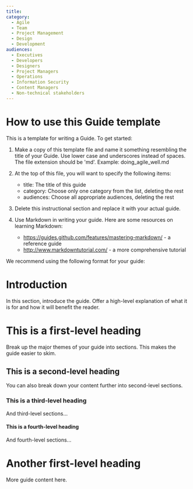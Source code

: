 ```yaml
---
title:
category:
  - Agile
  - Team
  - Project Management
  - Design
  - Development
audiences:
  - Executives
  - Developers
  - Designers
  - Project Managers
  - Operations
  - Information Security
  - Content Managers
  - Non-technical stakeholders
---
```


# How to use this Guide template

This is a template for writing a Guide. To get started:

1. Make a copy of this template file and name it something resembling the
   title of your Guide. Use lower case and underscores instead of spaces. The
   file extension should be 'md'. Example: doing_agile_well.md

2. At the top of this file, you will want to specify the following items:
    - title: The title of this guide
    - category: Choose only one category from the list, deleting the rest
    - audiences: Choose all appropriate audiences, deleting the rest

3. Delete this instructional section and replace it with your actual guide.

4. Use Markdown in writing your guide. Here are some resources on learning
   Markdown:
    - https://guides.github.com/features/mastering-markdown/ - a reference
      guide
    - http://www.markdowntutorial.com/ - a more comprehensive tutorial

We recommend using the following format for your guide:

# Introduction

In this section, introduce the guide. Offer a high-level explanation of what it
is for and how it will benefit the reader.

# This is a first-level heading

Break up the major themes of your guide into sections. This makes the guide
easier to skim.

## This is a second-level heading

You can also break down your content further into second-level sections.

### This is a third-level heading

And third-level sections...

#### This is a fourth-level heading

And fourth-level sections...

# Another first-level heading

More guide content here.
